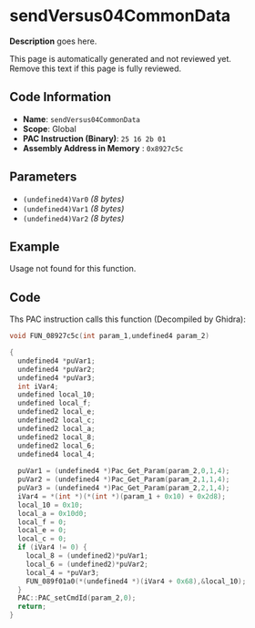 # sendVersus04CommonData

**Description** goes here.

This page is automatically generated and not reviewed yet.<br>Remove this text if this page is fully reviewed.

## Code Information

- **Name**: `sendVersus04CommonData`
- **Scope**: Global
- **PAC Instruction (Binary)**: `25 16 2b 01`
- **Assembly Address in Memory** : `0x8927c5c`

## Parameters

- `(undefined4)Var0` *(8 bytes)*
- `(undefined4)Var1` *(8 bytes)*
- `(undefined4)Var2` *(8 bytes)*

## Example

Usage not found for this function.

## Code

Ths PAC instruction calls this function (Decompiled by Ghidra):

```c
void FUN_08927c5c(int param_1,undefined4 param_2)

{
  undefined4 *puVar1;
  undefined4 *puVar2;
  undefined4 *puVar3;
  int iVar4;
  undefined local_10;
  undefined local_f;
  undefined2 local_e;
  undefined2 local_c;
  undefined2 local_a;
  undefined2 local_8;
  undefined2 local_6;
  undefined4 local_4;
  
  puVar1 = (undefined4 *)Pac_Get_Param(param_2,0,1,4);
  puVar2 = (undefined4 *)Pac_Get_Param(param_2,1,1,4);
  puVar3 = (undefined4 *)Pac_Get_Param(param_2,2,1,4);
  iVar4 = *(int *)(*(int *)(param_1 + 0x10) + 0x2d8);
  local_10 = 0x10;
  local_a = 0x10d0;
  local_f = 0;
  local_e = 0;
  local_c = 0;
  if (iVar4 != 0) {
    local_8 = (undefined2)*puVar1;
    local_6 = (undefined2)*puVar2;
    local_4 = *puVar3;
    FUN_089f01a0(*(undefined4 *)(iVar4 + 0x68),&local_10);
  }
  PAC::PAC_setCmdId(param_2,0);
  return;
}
```

